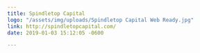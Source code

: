 ```yaml
---
title: Spindletop Capital
logo: "/assets/img/uploads/Spindletop Capital Web Ready.jpg"
link: http://spindletopcapital.com/
date: 2019-01-03 15:12:05 -0600

---
```

